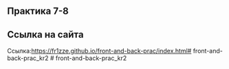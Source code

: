 ## Практика 7-8

## Ссылка на сайта
Ссылка:https://fr1zze.github.io/front-and-back-prac/index.html#   f r o n t - a n d - b a c k - p r a c _ k r 2  
 # front-and-back-prac_kr2
